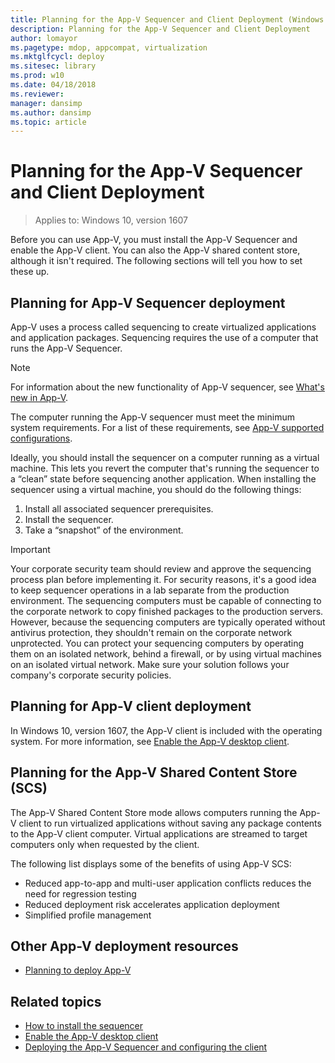 ```yaml
---
title: Planning for the App-V Sequencer and Client Deployment (Windows 10)
description: Planning for the App-V Sequencer and Client Deployment
author: lomayor
ms.pagetype: mdop, appcompat, virtualization
ms.mktglfcycl: deploy
ms.sitesec: library
ms.prod: w10
ms.date: 04/18/2018
ms.reviewer: 
manager: dansimp
ms.author: dansimp
ms.topic: article
---
```

# Planning for the App-V Sequencer and Client Deployment

>Applies to: Windows 10, version 1607

Before you can use App-V, you must install the App-V Sequencer and enable the App-V client. You can also the App-V shared content store, although it isn't required. The following sections will tell you how to set these up.

## Planning for App-V Sequencer deployment

App-V uses a process called sequencing to create virtualized applications and application packages. Sequencing requires the use of a computer that runs the App-V Sequencer.

> [!NOTE]
> For information about the new functionality of App-V sequencer, see [What's new in App-V](appv-about-appv.md).

The computer running the App-V sequencer must meet the minimum system requirements. For a list of these requirements, see [App-V supported configurations](appv-supported-configurations.md).

Ideally, you should install the sequencer on a computer running as a virtual machine. This lets you revert the computer that's running the sequencer to a “clean” state before sequencing another application. When installing the sequencer using a virtual machine, you should do the following things:

1. Install all associated sequencer prerequisites.
2. Install the sequencer.
3. Take a “snapshot” of the environment.

>[!IMPORTANT]
>Your corporate security team should review and approve the sequencing process plan before implementing it. For security reasons, it's a good idea to keep sequencer operations in a lab separate from the production environment. The sequencing computers must be capable of connecting to the corporate network to copy finished packages to the production servers. However, because the sequencing computers are typically operated without antivirus protection, they shouldn't remain on the corporate network unprotected. You can protect your sequencing computers by operating them on an isolated network, behind a firewall, or by using virtual machines on an isolated virtual network. Make sure your solution follows your company's corporate security policies.

## Planning for App-V client deployment

In Windows 10, version 1607, the App-V client is included with the operating system. For more information, see [Enable the App-V desktop client](appv-enable-the-app-v-desktop-client.md).

## Planning for the App-V Shared Content Store (SCS)

The App-V Shared Content Store mode allows computers running the App-V client to run virtualized applications without saving any package contents to the App-V client computer. Virtual applications are streamed to target computers only when requested by the client.

The following list displays some of the benefits of using App-V SCS:

* Reduced app-to-app and multi-user application conflicts reduces the need for regression testing
* Reduced deployment risk accelerates application deployment
* Simplified profile management





## Other App-V deployment resources

* [Planning to deploy App-V](appv-planning-to-deploy-appv.md)

## Related topics

* [How to install the sequencer](appv-install-the-sequencer.md)
* [Enable the App-V desktop client](appv-enable-the-app-v-desktop-client.md)
* [Deploying the App-V Sequencer and configuring the client](appv-deploying-the-appv-sequencer-and-client.md)

